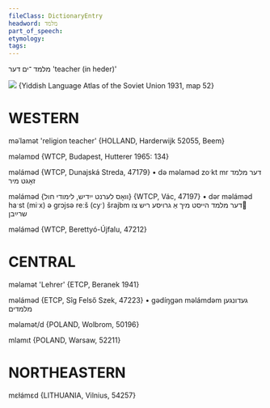 ```yaml
---
fileClass: DictionaryEntry
headword: מלמד
part_of_speech: 
etymology: 
tags: 
---
```

מלמד
־ים
דער
'teacher (in heder)'

![](https://ia801509.us.archive.org/29/items/shprakhatlas/ShprakhatlasKarte52-Optimized.jpg)
{Yiddish Language Atlas of the Soviet Union 1931, map 52}

WESTERN
========

məˈlamət 'religion teacher' {HOLLAND, Harderwijk 52055, Beem}

məlamɒd {WTCP, Budapest, Hutterer 1965: 134}

məláməd {WTCP, Dunajská Streda, 47179}
	•	də məlaməd zoˑkt mr דער מלמד זאָגט מיר

məláməd {וואָס לערנט ייִדיש, לימודי חול} {WTCP, Vác, 47197}
	•	dər məláməd haˑst (miˑx) ə grɔjsə reːš (cyˑ) šrajbm דער מלמד הייסט מיך אַ גרויסע ריש צו שרײַבן

məláməd {WTCP, Berettyó-Újfalu, 47212}

CENTRAL
========

məlamət 'Lehrer' {ETCP, Beranek 1941}

məláməd {ETCP, Sîg Felső Szek, 47223}
	•	gədíŋgən məlámdəm געדונגען מלמדים 

məlamət/d {POLAND, Wolbrom, 50196}

mlamɩt {POLAND, Warsaw, 52211}

NORTHEASTERN
==============

mɛɫámɛd {LITHUANIA, Vilnius, 54257}